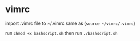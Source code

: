 # vimrc
import .vimrc file to ~/.vimrc same as (```source ~/vimrc/.vimrc```)

run ```chmod +x bashscript.sh``` then run ```./bashscript.sh```
